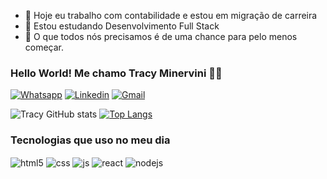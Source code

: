 - 🔭 Hoje eu trabalho com contabilidade e estou em migração de carreira
- 🌱 Estou estudando Desenvolvimento Full Stack
- 💭 O que todos nós precisamos é de uma chance para pelo menos começar.

### Hello World! Me chamo Tracy Minervini 🖖🤓

[![Whatsapp](https://img.shields.io/badge/WhatsApp-25D366?style=for-the-badge&logo=whatsapp&logoColor=white)](https://wa.me/67998294500) [![Linkedin](https://img.shields.io/badge/LinkedIn-0077B5?style=for-the-badge&logo=linkedin&logoColor=white)](https://www.linkedin.com/in/tracy-minervini-25a8111a3/) [![Gmail](https://img.shields.io/badge/Gmail-D14836?style=for-the-badge&logo=gmail&logoColor=white)](tracy.dionisio@gmail.com)


![Tracy GitHub stats](https://github-readme-stats.vercel.app/api?username=tracyminervini&show_icons=true&count_private=true&include_all_commits&theme=cobalt)
[![Top Langs](https://github-readme-stats.vercel.app/api/top-langs/?username=tracyminervini&layout=compact&theme=cobalt)](https://github.com/tracyminervini/github-readme-stats)



### Tecnologias que uso no meu dia
<div style="display: inline_block">
  <img align="center" alt="html5" src="https://img.shields.io/badge/HTML5-E34F26?style=for-the-badge&logo=html5&logoColor=white" />
  <img align="center" alt="css" src="https://img.shields.io/badge/CSS3-1572B6?style=for-the-badge&logo=css3&logoColor=white" />
  <img align="center" alt="js" src="https://img.shields.io/badge/JavaScript-F7DF1E?style=for-the-badge&logo=javascript&logoColor=black" />
  <img align="center" alt="react" src="https://img.shields.io/badge/Vue.js-35495E?style=for-the-badge&logo=vue.js&logoColor=4FC08D" />
  <img align="center" alt="nodejs" src="https://img.shields.io/badge/Node.js-43853D?style=for-the-badge&logo=node.js&logoColor=white" />
</div><br/>

